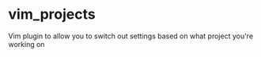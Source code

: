 vim_projects
============

Vim plugin to allow you to switch out settings based on what project you're working on
